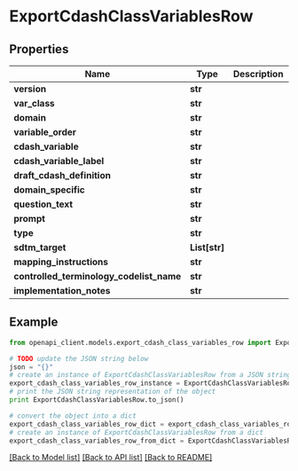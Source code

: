 # ExportCdashClassVariablesRow


## Properties
Name | Type | Description | Notes
------------ | ------------- | ------------- | -------------
**version** | **str** |  | [optional] 
**var_class** | **str** |  | [optional] 
**domain** | **str** |  | [optional] 
**variable_order** | **str** |  | [optional] 
**cdash_variable** | **str** |  | [optional] 
**cdash_variable_label** | **str** |  | [optional] 
**draft_cdash_definition** | **str** |  | [optional] 
**domain_specific** | **str** |  | [optional] 
**question_text** | **str** |  | [optional] 
**prompt** | **str** |  | [optional] 
**type** | **str** |  | [optional] 
**sdtm_target** | **List[str]** |  | [optional] 
**mapping_instructions** | **str** |  | [optional] 
**controlled_terminology_codelist_name** | **str** |  | [optional] 
**implementation_notes** | **str** |  | [optional] 

## Example

```python
from openapi_client.models.export_cdash_class_variables_row import ExportCdashClassVariablesRow

# TODO update the JSON string below
json = "{}"
# create an instance of ExportCdashClassVariablesRow from a JSON string
export_cdash_class_variables_row_instance = ExportCdashClassVariablesRow.from_json(json)
# print the JSON string representation of the object
print ExportCdashClassVariablesRow.to_json()

# convert the object into a dict
export_cdash_class_variables_row_dict = export_cdash_class_variables_row_instance.to_dict()
# create an instance of ExportCdashClassVariablesRow from a dict
export_cdash_class_variables_row_from_dict = ExportCdashClassVariablesRow.from_dict(export_cdash_class_variables_row_dict)
```
[[Back to Model list]](../README.md#documentation-for-models) [[Back to API list]](../README.md#documentation-for-api-endpoints) [[Back to README]](../README.md)


